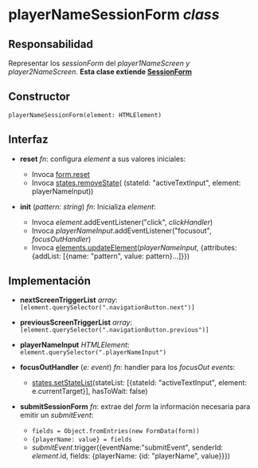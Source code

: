 # playerNameSessionForm _class_

## Responsabilidad

Representar los _sessionForm_ del _player1NameScreen y player2NameScreen_. **Esta clase extiende [SessionForm](./SessionForm.md)**

## Constructor

```
playerNameSessionForm(element: HTMLElement)
```

## Interfaz

-   **reset** _fn_: configura _element_ a sus valores iniciales:

    -   Invoca [form.reset](https://developer.mozilla.org/en-US/docs/Web/API/HTMLFormElement/reset)
    -   Invoca [states.removeState](./states.md#interfaz)( (stateId: "activeTextInput", element: playerNameInput))

-   **init** (_pattern: string_) _fn_: Inicializa _element_:

    -   Invoca _element_.addEventListener("click", _clickHandler_)
    -   Invoca _playerNameInput_.addEventListener("focusout", _focusOutHandler_)
    -   Invoca [elements.updateElement](./elements.md#interfaz)(_playerNameInput_, {attributes: {addList: [{name: "pattern", value: pattern}...]}})

## Implementación

-   **nextScreenTriggerList** _array_: `[element.querySelector(".navigationButton.next")]`

-   **previousScreenTriggerList** _array_: `[element.querySelector(".navigationButton.previous")]`

-   **playerNameInput** _HTMLElement_: `element.querySelector(".playerNameInput")`

-   **focusOutHandler** (_e: event_) _fn_: handler para los _focusOut events_:

    -   [states.setStateList](./states.md#interfaz)(stateList: [{stateId: "activeTextInput", element: e.currentTarget}], hasToWait: false)

-   **submitSessionForm** _fn_: extrae del _form_ la información necesaria para emitir un _submitEvent_:

    -   `fields = Object.fromEntries(new FormData(form))`
    -   `{playerName: value} = fields`
    -   _submitEvent_.trigger({eventName:"submitEvent", senderId: _element_.id, fields: {playerName: {id: "playerName", value}}})
